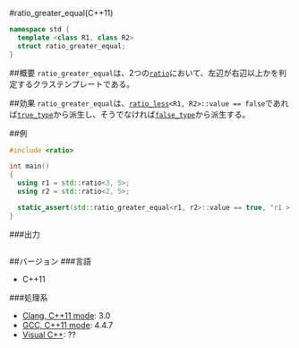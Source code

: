 #ratio_greater_equal(C++11)
```cpp
namespace std {
  template <class R1, class R2>
  struct ratio_greater_equal;
}
```

##概要
`ratio_greater_equal`は、2つの[`ratio`](./ratio.md)において、左辺が右辺以上かを判定するクラステンプレートである。


##効果
`ratio_greater_equal`は、[`ratio_less`](./ratio_less)`<R1, R2>::value == false`であれば[`true_type`](./integral_constant-true_type-false_type.md)から派生し、そうでなければ[`false_type`](./integral_constant-true_type-false_type.md)から派生する。


##例
```cpp
#include <ratio>

int main()
{
  using r1 = std::ratio<3, 5>;
  using r2 = std::ratio<2, 5>;

  static_assert(std::ratio_greater_equal<r1, r2>::value == true, "r1 > r2");
}
```

###出力
```
```

##バージョン
###言語
- C++11

###処理系
- [Clang, C++11 mode](/implementation#clang.md): 3.0
- [GCC, C++11 mode](/implementation#gcc.md): 4.4.7
- [Visual C++](/implementation#visual_cpp.md): ??


